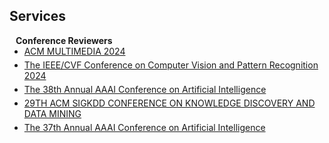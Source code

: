 ## Services

<h4 style="margin:0 10px 0;">Conference Reviewers</h4>

<ul style="margin:0 0 5px;">
  <li><a href="https://2024.acmmm.org/"><autocolor>ACM MULTIMEDIA 2024</autocolor></a></li>
</ul>

<ul style="margin:0 0 5px;">
  <li><a href="https://cvpr.thecvf.com/"><autocolor>The IEEE/CVF Conference on Computer Vision and Pattern Recognition 2024</autocolor></a></li>
</ul>

<ul style="margin:0 0 5px;">
  <li><a href="https://aaai.org/aaai-conference/"><autocolor>The 38th Annual AAAI Conference on Artificial Intelligence</autocolor></a></li>
</ul>

<ul style="margin:0 0 5px;">
  <li><a href="https://kdd.org/kdd2023/"><autocolor>29TH ACM SIGKDD CONFERENCE ON KNOWLEDGE DISCOVERY AND DATA MINING</autocolor></a></li>
</ul>

<ul style="margin:0 0 5px;">
  <li><a href="https://aaai.org/aaai-conference/"><autocolor>The 37th Annual AAAI Conference on Artificial Intelligence</autocolor></a></li>
</ul>